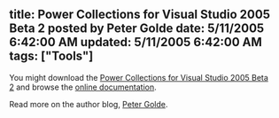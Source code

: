 title: Power Collections for Visual Studio 2005 Beta 2 posted by Peter Golde
date: 5/11/2005 6:42:00 AM
updated: 5/11/2005 6:42:00 AM
tags: ["Tools"]
---
You might download the [Power 
Collections for Visual Studio 2005 Beta 2](http://www.wintellect.com/powercollections/download.aspx) and browse the [online 
documentation](http://www.wintellect.com/powercollections/documentation/Wintellect.PowerCollections.html).

Read more on the author blog, [Peter Golde](http://wintellect.com/WEBLOGS/pgolde/).
